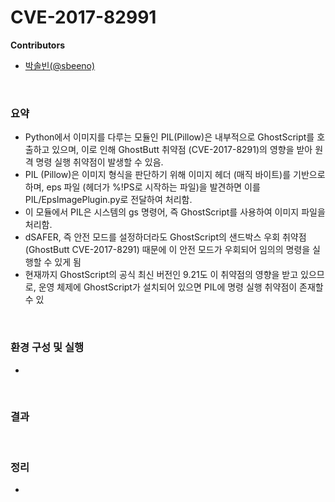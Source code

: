 # CVE-2017-82991

**Contributors**

-   [박솔빈(@sbeeno)](https://github.com/sbeeno)

<br/>

### 요약

-   Python에서 이미지를 다루는 모듈인 PIL(Pillow)은 내부적으로 GhostScript를 호출하고 있으며, 이로 인해 GhostButt 취약점 (CVE-2017-8291)의 영향을 받아 원격 명령 실행 취약점이 발생할 수 있음.
-   PIL (Pillow)은 이미지 형식을 판단하기 위해 이미지 헤더 (매직 바이트)를 기반으로 하며, eps 파일 (헤더가 %!PS로 시작하는 파일)을 발견하면 이를 PIL/EpsImagePlugin.py로 전달하여 처리함.
-   이 모듈에서 PIL은 시스템의 gs 명령어, 즉 GhostScript를 사용하여 이미지 파일을 처리함.
-   dSAFER, 즉 안전 모드를 설정하더라도 GhostScript의 샌드박스 우회 취약점 (GhostButt CVE-2017-8291) 때문에 이 안전 모드가 우회되어 임의의 명령을 실행할 수 있게 됨
-   현재까지 GhostScript의 공식 최신 버전인 9.21도 이 취약점의 영향을 받고 있으므로, 운영 체제에 GhostScript가 설치되어 있으면 PIL에 명령 실행 취약점이 존재할 수 있

<br/>

### 환경 구성 및 실행

-
<br/>

### 결과



<br/>

### 정리

-  
